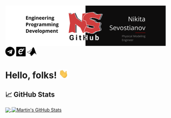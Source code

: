 [![Header](https://github.com/NikitaSevostyanov/NikitaSevostyanov/blob/master/Header.png "Header")](https://martinheinz.dev/)
<a href="https://t.me/footmachine"><img align="center" width="30" height="30" src="https://github.com/NikitaSevostyanov/NikitaSevostyanov/blob/master/icon-fa-telegram.png"></a>
<a href="https://hub.exponenta.ru/profile/100373"><img align="center" width="30" height="30" src="https://github.com/NikitaSevostyanov/NikitaSevostyanov/blob/master/icon-my-etmc-exponenta.png"></a>
<a href="https://www.mathworks.com/matlabcentral/profile/authors/17229893"><img align="center" width="30" height="30" src="https://github.com/NikitaSevostyanov/NikitaSevostyanov/blob/master/icon-mw-matlab.png"></a>
# Hello, folks! <img src="https://github.com/NikitaSevostyanov/NikitaSevostyanov/blob/master/wave.gif" width="30px">

## &#x1f4c8; GitHub Stats

<a href="https://github.com/NikitaSevostyanov/NikitaSevostyanov">
  <img align="center" src="https://github-readme-stats.vercel.app/api/top-langs/?username=NikitaSevostyanov&hide=java,html&title_color=ffffff&text_color=c9cacc&icon_color=2bbc8a&bg_color=1d1f21" />
</a>
<a href="https://github.com/NikitaSevostyanov/NikitaSevostyanov">
  <img align="center" src="https://github-readme-stats.vercel.app/api?username=NikitaSevostyanov&show_icons=true&line_height=27&count_private=true&title_color=ffffff&text_color=c9cacc&icon_color=2bbc8a&bg_color=1d1f21" alt="Martin's GitHub Stats" />
</a>
<!-- GitHub Stats: https://github.com/anuraghazra/github-readme-stats -->
